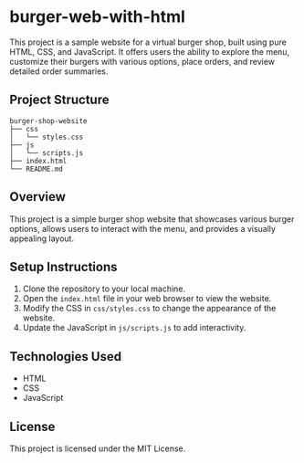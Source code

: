 # burger-web-with-html
This project is a sample website for a virtual burger shop, built using pure HTML, CSS, and JavaScript. It offers users the ability to explore the menu, customize their burgers with various options, place orders, and review detailed order summaries.


## Project Structure
```
burger-shop-website
├── css
│   └── styles.css
├── js
│   └── scripts.js
├── index.html
└── README.md
```

## Overview
This project is a simple burger shop website that showcases various burger options, allows users to interact with the menu, and provides a visually appealing layout.

## Setup Instructions
1. Clone the repository to your local machine.
2. Open the `index.html` file in your web browser to view the website.
3. Modify the CSS in `css/styles.css` to change the appearance of the website.
4. Update the JavaScript in `js/scripts.js` to add interactivity.

## Technologies Used
- HTML
- CSS
- JavaScript

## License
This project is licensed under the MIT License.
